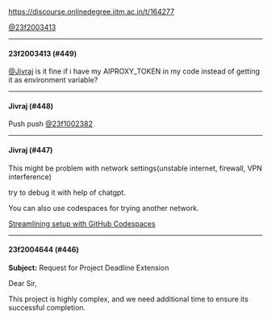 https://discourse.onlinedegree.iitm.ac.in/t/164277

<a class="mention" href="/u/23f2003413">@23f2003413</a></p><hr>

<h4>23f2003413 (#449)</h4>
<p><a class="mention" href="/u/jivraj">@Jivraj</a> is it fine if i have my AIPROXY_TOKEN in my code instead of getting it as environment variable?</p><hr>

<h4>Jivraj (#448)</h4>
<p>Push push <a class="mention" href="/u/23f1002382">@23f1002382</a></p><hr>

<h4>Jivraj (#447)</h4>
<p>This might be problem with network settings(unstable internet, firewall, VPN interference)</p>
<p>try to debug it with help of chatgpt.</p>
<p>You can also use codespaces for trying another network.</p>
<p><a href="https://www.youtube.com/watch?v=fqQOu2JVI1o" rel="noopener nofollow ugc">Streamlining setup with GitHub Codespaces</a></p><hr>

<h4>23f2004644 (#446)</h4>
<p><strong>Subject:</strong> Request for Project Deadline Extension</p>
<p>Dear Sir,</p>
<p>This project is highly complex, and we need additional time to ensure its successful completion.